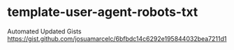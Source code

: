 # template-user-agent-robots-txt


Automated Updated Gists
https://gist.github.com/josuamarcelc/6bfbdc14c6292e195844032bea7211d1
